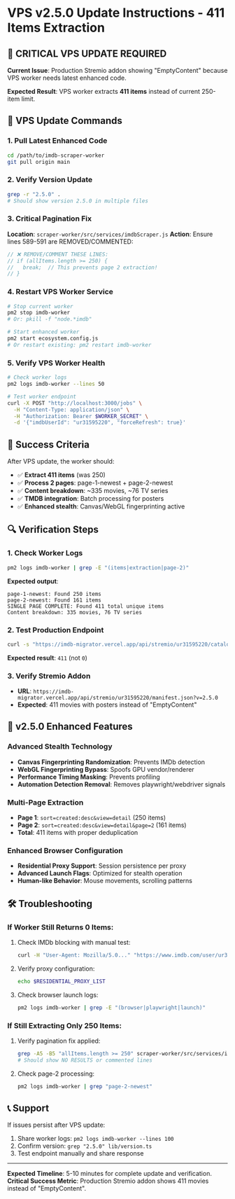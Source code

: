# VPS v2.5.0 Update Instructions - 411 Items Extraction

## 🚨 CRITICAL VPS UPDATE REQUIRED

**Current Issue**: Production Stremio addon showing "EmptyContent" because VPS worker needs latest enhanced code.

**Expected Result**: VPS worker extracts **411 items** instead of current 250-item limit.

## 🔧 VPS Update Commands

### 1. Pull Latest Enhanced Code
```bash
cd /path/to/imdb-scraper-worker
git pull origin main
```

### 2. Verify Version Update
```bash
grep -r "2.5.0" .
# Should show version 2.5.0 in multiple files
```

### 3. Critical Pagination Fix
**Location**: `scraper-worker/src/services/imdbScraper.js`
**Action**: Ensure lines 589-591 are REMOVED/COMMENTED:

```javascript
// ❌ REMOVE/COMMENT THESE LINES:
// if (allItems.length >= 250) {
//   break;  // This prevents page 2 extraction!
// }
```

### 4. Restart VPS Worker Service
```bash
# Stop current worker
pm2 stop imdb-worker
# Or: pkill -f "node.*imdb"

# Start enhanced worker
pm2 start ecosystem.config.js
# Or restart existing: pm2 restart imdb-worker
```

### 5. Verify VPS Worker Health
```bash
# Check worker logs
pm2 logs imdb-worker --lines 50

# Test worker endpoint
curl -X POST "http://localhost:3000/jobs" \
  -H "Content-Type: application/json" \
  -H "Authorization: Bearer $WORKER_SECRET" \
  -d '{"imdbUserId": "ur31595220", "forceRefresh": true}'
```

## 🎯 Success Criteria

After VPS update, the worker should:

- ✅ **Extract 411 items** (was 250)
- ✅ **Process 2 pages**: page-1-newest + page-2-newest
- ✅ **Content breakdown**: ~335 movies, ~76 TV series
- ✅ **TMDB integration**: Batch processing for posters
- ✅ **Enhanced stealth**: Canvas/WebGL fingerprinting active

## 🔍 Verification Steps

### 1. Check Worker Logs
```bash
pm2 logs imdb-worker | grep -E "(items|extraction|page-2)"
```

**Expected output**:
```
page-1-newest: Found 250 items
page-2-newest: Found 161 items
SINGLE PAGE COMPLETE: Found 411 total unique items
Content breakdown: 335 movies, 76 TV series
```

### 2. Test Production Endpoint
```bash
curl -s "https://imdb-migrator.vercel.app/api/stremio/ur31595220/catalog/movie/imdb-movies-ur31595220.json?refresh=1" | jq '.metas | length'
```

**Expected result**: `411` (not `0`)

### 3. Verify Stremio Addon
- **URL**: `https://imdb-migrator.vercel.app/api/stremio/ur31595220/manifest.json?v=2.5.0`
- **Expected**: 411 movies with posters instead of "EmptyContent"

## 🚀 v2.5.0 Enhanced Features

### Advanced Stealth Technology
- **Canvas Fingerprinting Randomization**: Prevents IMDb detection
- **WebGL Fingerprinting Bypass**: Spoofs GPU vendor/renderer
- **Performance Timing Masking**: Prevents profiling
- **Automation Detection Removal**: Removes playwright/webdriver signals

### Multi-Page Extraction
- **Page 1**: `sort=created:desc&view=detail` (250 items)
- **Page 2**: `sort=created:desc&view=detail&page=2` (161 items)
- **Total**: 411 items with proper deduplication

### Enhanced Browser Configuration
- **Residential Proxy Support**: Session persistence per proxy
- **Advanced Launch Flags**: Optimized for stealth operation
- **Human-like Behavior**: Mouse movements, scrolling patterns

## 🛠️ Troubleshooting

### If Worker Still Returns 0 Items:
1. Check IMDb blocking with manual test:
   ```bash
   curl -H "User-Agent: Mozilla/5.0..." "https://www.imdb.com/user/ur31595220/watchlist"
   ```

2. Verify proxy configuration:
   ```bash
   echo $RESIDENTIAL_PROXY_LIST
   ```

3. Check browser launch logs:
   ```bash
   pm2 logs imdb-worker | grep -E "(browser|playwright|launch)"
   ```

### If Still Extracting Only 250 Items:
1. Verify pagination fix applied:
   ```bash
   grep -A5 -B5 "allItems.length >= 250" scraper-worker/src/services/imdbScraper.js
   # Should show NO RESULTS or commented lines
   ```

2. Check page-2 processing:
   ```bash
   pm2 logs imdb-worker | grep "page-2-newest"
   ```

## 📞 Support

If issues persist after VPS update:
1. Share worker logs: `pm2 logs imdb-worker --lines 100`
2. Confirm version: `grep "2.5.0" lib/version.ts`
3. Test endpoint manually and share response

---

**Expected Timeline**: 5-10 minutes for complete update and verification.
**Critical Success Metric**: Production Stremio addon shows 411 movies instead of "EmptyContent".